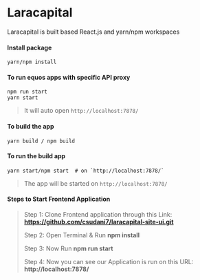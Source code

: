 # Laracapital

Laracapital is built based React.js and yarn/npm workspaces

#### Install package

    yarn/npm install

#### To run equos apps with specific API proxy

    npm run start
    yarn start

> It will auto open `http://localhost:7878/`

#### To build the app

    yarn build / npm build

#### To run the build app

    yarn start/npm start  # on `http://localhost:7878/`

> The app will be started on `http://localhost:7878/`

#### Steps to Start Frontend Application

> Step 1: Clone Frontend application through this Link: **https://github.com/csudani7/laracapital-site-ui.git**
>
> Step 2: Open Terminal & Run **npm install**
>
> Step 3: Now Run **npm run start**
>
> Step 4: Now you can see our Application is run on this URL: **http://localhost:7878/**
